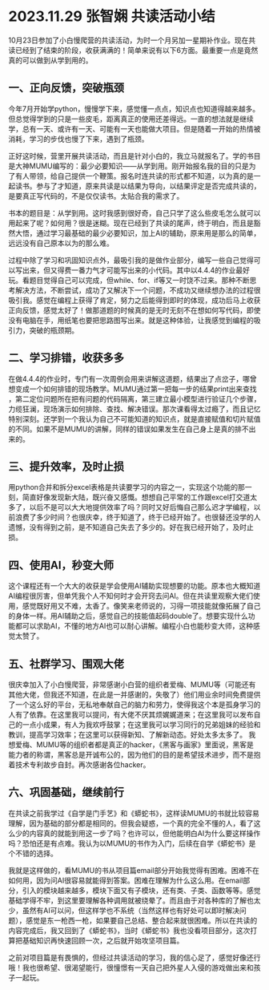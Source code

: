# 2023.11.29 张智娴 共读活动小结

10月23日参加了小白慢爬营的共读活动，为时一个月另加一星期补作业。现在共读已经到了结束的阶段，收获满满的！简单来说有以下6方面。最重要一点是竟然真的可以做到从学到用的。

## 一、正向反馈，突破瓶颈

今年7月开始学python，慢慢学下来，感觉懂一点点，知识点也知道得越来越多。但总觉得学到的只是一些皮毛，距离真正的使用还差得远。一直的想法就是继续学，总有一天、或许有一天、可能有一天也能做大项目。但是随着一开始的热情被消耗，学习的步伐也慢了下来，遇到了瓶颈。

正好这时候，营里开展共读活动，而且是针对小白的，我立马就报名了。学的书目是大神MUMU编写的：最少必要知识——从学到用。刚开始报名我的目的只是为了有人带领，给自己提供一个鞭策。报名时连共读的形式都不知道，以为真的是一起读书。参与了才知道，原来共读是以结果为导向，以结果评定是否完成共读的，是要真正写代码的，不是仅仅读书。太贴合我的需求了。

书本的题目是：从学到用。这时我感到很好奇，自己只学了这么些皮毛怎么就可以用起来了呢？如何用？很是迷糊。现在已经到了共读的尾声，终于明白，而且是豁然大悟，通过学习最基础的最少必要知识，加上AI的辅助，原来用是那么的简单，远远没有自己原本以为的那么难。

过程中除了学习和巩固知识点外，最吸引我的是做作业部分，编写一些自己觉得可以写出来，但又得费一番力气才可能写出来的小代码。其中以4.4.4的作业最好玩。看题目觉得自己可以完成，但while、for、if等又一时饶不过来。那种不断思考解决方法，不断尝试，成功了又解决下一个问题，不成功又继续想办法的过程很吸引我。感觉在编程上获得了肯定，努力之后能得到即时的体现，成功后马上收获正向反馈，感觉太好了！做那道题的时候真的是无时无刻不在想如何写代码，即使没有电脑在手，用纸笔也要把思路图写出来。就是这种体验，让我感觉到编程的吸引力，突破的瓶颈期。

## 二、学习排错，收获多多

在做4.4.4的作业时，专门有一次周例会用来讲解这道题，结果出了点岔子，哪曾想变成一个如何排错的现场教学。MUMU通过第一把每一步的结果print出来查找 ，第二定位问题所在把有问题的代码隔离，第三建立最小模型进行验证几个步骤，力缆狂澜，现场演示如何排除、查找、解决错误。那次课看得太过瘾了，而且记忆特别深刻。还学到一个我认为自己不可能知道的知识点，就是直接赋值和切片赋值的不同。如果不是MUMU的讲解，同样的错误如果发生在自己身上是真的排不出来的。

## 三、提升效率，及时止损

用python合并和拆分excel表格是共读要学习的内容之一，实现这个功能的那一刻，简直好像发现新大陆，既兴奋又感慨。想想自己平常的工作跟excel打交道太多了，以后不是可以大大地提供效率了吗？同时又好后悔自己那么迟才学编程，以前浪费了多少时间？也很庆幸，终于知道了，终于已经开始了。也很替还没学的人遗憾，没有得到之前，是不知道自己失去了多少的。好在我已经开始了，及时止损。

## 四、使用AI，秒变大师

这个课程还有一个大大的收获是学会使用AI辅助实现想要的功能。原本也大概知道AI编程很厉害，但单凭我个人不知何时才会开窍去问AI。但在共读里观察大佬们使用，感觉既好用又不难，太香了。像笑来老师说的，习得一项技能就像拓展了自己的身体一样。用AI辅助之后，感觉自己的技能值起码double了。想要实现什么功能都可以求助AI，不懂的地方AI也可以耐心讲解。编程小白也能秒变大师，这种感觉太赞了。

## 五、社群学习、围观大佬

很庆幸加入了小白慢爬营，非常感谢小白营的组织者爱梅、MUMU等（可能还有其他大佬，但我还不知道，在此是一并感谢的，失敬了）他们用业余时间免费提供了一个这么好的平台，无私地奉献自己的脑力和劳力，使得我这个本是孤身学习的人有了依靠。在这里我可以提问，有大佬不厌其烦娓娓道来；在这里我可以发布自己的一点小成果，有人为我欢呼鼓掌；在这里我可以学习同行的兄弟姐妹的经验和教训，提高学习效率；在这里可以获得新知、了解新动态。好处太多太多了。
我想爱梅、MUMU等的组织者都是真正的hacker，《黑客与画家》里面说，黑客是能力者的称谓，黑客总是开诚布公的，因为他们的目的是希望技术进步，而不是抱着技术专利故步自封。再次感谢各位hacker。

## 六、巩固基础，继续前行

在共读之前我学过《自学是门手艺》和《蟒蛇书》，这样读MUMU的书就比较容易理解，因为基础的部分都是相同的。但我会疑惑，一个真的完全不懂的人，看了这么少的内容真的就能到用这一步了吗？也许可以，但他能明白AI为什么要这样操作吗？恐怕还是有点难。我认为以MUMU的书作为入门，后续在自学《蟒蛇书》是个不错的选择。

我就是这样做的，看MUMU的书从项目篇email部分开始我觉得有困难。困难不在如何用，因为问AI很容易就能得到答案。困难在理解为什么这么用。在email部分，引入的模块越来越多，模块下面又有子模块，还有类、子类、函数等等。感觉基础学得不牢，到这里要理解各种调用就被绕晕了。而且由于对各种库的了解也太少，虽然有AI可以问，但这样学也不系统（当然这样也有好处可以即时解决问题），感觉是东一枪西一枪，如果要自己总结、整合起来就很困难。所以在共读的内容完成后，我又回到了《蟒蛇书》，当时《蟒蛇书》我也没看项目部分，这次打算把基础知识再快速回顾一次，之后就开始攻坚项目篇。

之前对项目篇是有畏惧的，但经过共读活动的学习，我的信心足了，感觉好像还行哦！我也很希望、很渴望能行，很憧憬有一天自己把外星人入侵的游戏做出来和孩子一起玩。
